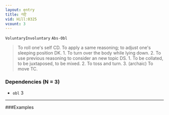 ```yaml
---
layout: entry
title: འགྲེ་
vid: Hill:0325
vcount: 3
---
```

`VoluntaryInvoluntary` `Abs-Obl`
> To roll one's self CD\.
 To apply a same reasoning; to adjust one's sleeping position DK\.
1\.
 To turn over the body while lying down\.
 2\.
 To use previous reasoning to consider an new topic DS\.
 1\.
 To be collated, to be juxtaposed, to be mixed\.
 2\.
 To toss and turn\.
 3\.
 (archaic) To move TC\.

### Dependencies (N = 3)
* `obl` 3

---

###Examples



